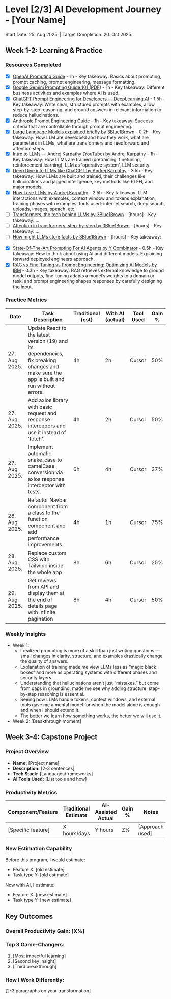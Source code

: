 # Level [2/3] AI Development Journey - [Your Name]

Start Date: 25. Aug 2025. | Target Completion: 20. Oct 2025.

## Week 1-2: Learning & Practice

### Resources Completed

- [x] [OpenAI Prompting Guide](https://platform.openai.com/docs/guides/prompting) - 1h - Key takeaway: Basics about prompting, prompt caching, prompt engineering, message formatting.
- [x] [Google Gemini Prompting Guide 101 (PDF)](https://services.google.com/fh/files/misc/gemini-for-google-workspace-prompting-guide-101.pdf) - 1h - Key takeaway: Different business activities and examples where AI is used.
- [x] [ChatGPT Prompt Engineering for Developers — DeepLearning.AI](https://www.deeplearning.ai/short-courses/chatgpt-prompt-engineering-for-developers/) - 1.5h - Key takeaway: Write clear, structured prompts with examples, allow step-by-step reasoning, and ground answers in relevant information to reduce hallucinations.
- [x] [Anthropic Prompt Engineering Guide](https://docs.anthropic.com/en/docs/build-with-claude/prompt-engineering/overview) - 1h - Key takeaway: Success criteria that are controllable through prompt engineering.
- [x] [Large Language Models explained briefly by 3Blue1Brown](https://www.youtube.com/watch?v=LPZh9BOjkQs) - 0.2h - Key takeaway: How LLM are developed and how they work, what are parameters in LLMs, what are transformers and feedforward and attention steps
- [x] [Intro to LLMs — Andrej Karpathy (YouTube) by Andrej Karpathy](https://www.youtube.com/watch?v=zjkBMFhNj_g) - 1h - Key takeaway: How LLMs are trained (pretraining, finetuning, reinforcement learning), LLM as 'operative system', LLM security.
- [x] [Deep Dive into LLMs like ChatGPT by Andrej Karpathy](https://www.youtube.com/watch?v=7xTGNNLPyMI&list=PLAqhIrjkxbuW9U8-vZ_s_cjKPT_FqRStI&index=3) - 3.5h - Key takeaway: How LLMs are built and trained, their challenges like hallucinations and jagged intelligence, key methods like RLFH, and major models.
- [x] [How I use LLMs by Andrej Karpathy](https://www.youtube.com/watch?v=EWvNQjAaOHw&list=PLAqhIrjkxbuW9U8-vZ_s_cjKPT_FqRStI&index=4) - 2.5h - Key takeaway: LLM interactions with examples, context window and tokens explanation, training phases with examples, tools used: internet search, deep search, uploads, images, speach, etc.
- [ ] [Transformers, the tech behind LLMs by 3Blue1Brown](https://www.youtube.com/watch?v=wjZofJX0v4M&t=183s) - [hours] - Key takeaway: ...
- [ ] [Attention in transformers, step-by-step by 3Blue1Brown](https://www.youtube.com/watch?v=eMlx5fFNoYc&list=PLZHQObOWTQDNU6R1_67000Dx_ZCJB-3pi&index=7) - [hours] - Key takeaway: ...
- [ ] [How might LLMs store facts by 3Blue1Brown](https://www.youtube.com/watch?v=9-Jl0dxWQs8&t=367s) - [hours] - Key takeaway: ...
- [x] [State-Of-The-Art Prompting For AI Agents by Y Combinator](https://www.youtube.com/watch?v=DL82mGde6wo) - 0.5h - Key takeaway: How to think about using AI and different models. Explaining forward deployed engineers approach.
- [x] [RAG vs Fine-Tuning vs Prompt Engineering: Optimizing AI Models by IBM](https://www.youtube.com/watch?v=zYGDpG-pTho) - 0.3h - Key takeaway: RAG retrieves external knowledge to ground model outputs, fine-tuning adapts a model’s weights to a domain or task, and prompt engineering shapes responses by carefully designing the input.

### Practice Metrics

| Date          | Task Description                                                                                                                          | Traditional (est) | With AI (actual) | Tool Used | Gain % |
| ------------- | ----------------------------------------------------------------------------------------------------------------------------------------- | ----------------- | ---------------- | --------- | ------ |
| 27. Aug 2025. | Update React to the latest version (19) and its dependencies, fix breaking changes and make sure the app is built and run without errors. | 4h                | 2h               | Cursor    | 50%    |
| 27. Aug 2025. | Add axios library with basic request and response intercepors and use it instead of 'fetch'.                                              | 4h                | 2h               | Cursor    | 50%    |
| 27. Aug 2025. | Implement automatic snake_case to camelCase conversion via axios response interceptor with tests.                                         | 6h                | 4h               | Cursor    | 37%    |
| 28. Aug 2025. | Refactor Navbar component from a class to the function component and add performance improvements.                                        | 4h                | 1h               | Cursor    | 75%    |
| 28. Aug 2025. | Replace custom CSS with Tailwind inside the whole app                                                                                     | 8h                | 6h               | Cursor    | 25%    |
| 29. Aug 2025. | Get reviews from API and display them at the end of details page with infinite pagination                                                 | 8h                | 4h               | Cursor    | 50%    |

### Weekly Insights

- Week 1:
  - I realized prompting is more of a skill than just writing questions — small changes in clarity, structure, and examples drastically change the quality of answers.
  - Explanation of training made me view LLMs less as “magic black boxes” and more as operating systems with different phases and security layers.
  - Understanding that hallucinations aren’t just “mistakes,” but come from gaps in grounding, made me see why adding structure, step-by-step reasoning is essential.
  - Seeing how LLMs handle tokens, context windows, and external tools gave me a mental model for when the model alone is enough and when I should extend it.
  - The better we learn how something works, the better we will use it.
- Week 2: [Breakthrough moment]

## Week 3-4: Capstone Project

### Project Overview

- **Name:** [Project name]
- **Description:** [2-3 sentences]
- **Tech Stack:** [Languages/frameworks]
- **AI Tools Used:** [List tools and how]

### Productivity Metrics

| Component/Feature  | Traditional Estimate | AI-Assisted Actual | Gain % | Notes           |
| ------------------ | -------------------- | ------------------ | ------ | --------------- |
| [Specific feature] | X hours/days         | Y hours            | Z%     | [Approach used] |

### New Estimation Capability

Before this program, I would estimate:

- Feature X: [old estimate]
- Task type Y: [old estimate]

Now with AI, I estimate:

- Feature X: [new estimate]
- Task type Y: [new estimate]

## Key Outcomes

### Overall Productivity Gain: [X%]

### Top 3 Game-Changers:

1. [Most impactful learning]
2. [Second key insight]
3. [Third breakthrough]

### How I Work Differently:

[2-3 paragraphs on your transformation]
